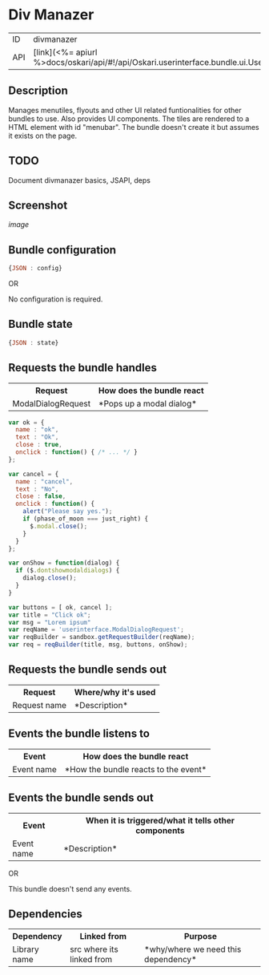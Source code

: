 # Div Manazer

<table>
  <tr>
    <td>ID</td><td>divmanazer</td>
  </tr>
  <tr>
    <td>API</td><td>[link](<%= apiurl %>docs/oskari/api/#!/api/Oskari.userinterface.bundle.ui.UserInterfaceBundleInstance)</td>
  </tr>
</table>

## Description

Manages menutiles, flyouts and other UI related funtionalities for other bundles to use. Also provides UI components. The tiles are rendered to a HTML element with id "menubar". The bundle doesn't create it but assumes it exists on the page.

## TODO

Document divmanazer basics, JSAPI, deps

## Screenshot

*image*

## Bundle configuration

```javascript
{JSON : config}
```

OR

No configuration is required.

## Bundle state

```javascript
{JSON : state}
```

## Requests the bundle handles

<table>
  <tr>
    <th>Request</th><th>How does the bundle react</th>
  </tr>
  <tr>
    <td>ModalDialogRequest</td><td>*Pops up a modal dialog*</td>
  </tr>
</table>

```javascript
var ok = {
  name : "ok",
  text : "Ok",
  close : true,
  onclick : function() { /* ... */ }
};

var cancel = {
  name : "cancel",
  text : "No",
  close : false,
  onclick : function() {
    alert("Please say yes.");
    if (phase_of_moon === just_right) {
      $.modal.close();
    }
  }
};

var onShow = function(dialog) {
  if ($.dontshowmodaldialogs) {
    dialog.close();
  }
}

var buttons = [ ok, cancel ];
var title = "Click ok";
var msg = "Lorem ipsum"
var reqName = 'userinterface.ModalDialogRequest';
var reqBuilder = sandbox.getRequestBuilder(reqName);
var req = reqBuilder(title, msg, buttons, onShow);
```

## Requests the bundle sends out

<table>
  <tr>
    <th> Request </th><th> Where/why it's used</th>
  </tr>
  <tr>
    <td> Request name </td><td> *Description*</td>
  </tr>
</table>

## Events the bundle listens to

<table>
  <tr>
    <th> Event </th><th> How does the bundle react</th>
  </tr>
  <tr>
    <td> Event name </td><td> *How the bundle reacts to the event*</td>
  </tr>
</table>

## Events the bundle sends out

<table>
  <tr>
    <th> Event </th><th> When it is triggered/what it tells other components</th>
  </tr>
  <tr>
    <td> Event name </td><td> *Description*</td>
  </tr>
</table>

OR

This bundle doesn't send any events.

## Dependencies

<table>
  <tr>
    <th>Dependency</th><th>Linked from</th><th>Purpose</th>
  </tr>
  <tr>
    <td>Library name</td>
    <td>src where its linked from</td>
    <td>*why/where we need this dependency*</td>
  </tr>
</table>
